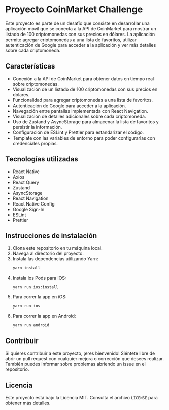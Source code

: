 # Proyecto CoinMarket Challenge

Este proyecto es parte de un desafío que consiste en desarrollar una aplicación móvil que se conecta a la API de CoinMarket para mostrar un listado de 100 criptomonedas con sus precios en dólares. La aplicación permite agregar criptomonedas a una lista de favoritos, utilizar autenticación de Google para acceder a la aplicación y ver más detalles sobre cada criptomoneda.

## Características

- Conexión a la API de CoinMarket para obtener datos en tiempo real sobre criptomonedas.
- Visualización de un listado de 100 criptomonedas con sus precios en dólares.
- Funcionalidad para agregar criptomonedas a una lista de favoritos.
- Autenticación de Google para acceder a la aplicación.
- Navegación entre pantallas implementada con React Navigation.
- Visualización de detalles adicionales sobre cada criptomoneda.
- Uso de Zustand y AsyncStorage para almacenar la lista de favoritos y persistir la información.
- Configuración de ESLint y Prettier para estandarizar el código.
- Template con las variables de entorno para poder configurarlas con credenciales propias.

## Tecnologías utilizadas

- React Native
- Axios
- React Query
- Zustand
- AsyncStorage
- React Navigation
- React Native Config
- Google Sign-In
- ESLint
- Prettier

## Instrucciones de instalación

1. Clona este repositorio en tu máquina local.
2. Navega al directorio del proyecto.
3. Instala las dependencias utilizando Yarn:
   ```sh
   yarn install
   ```
4. Instala los Pods para iOS:
   ```sh
   yarn run ios:install
   ```
5. Para correr la app en iOS:
   ```sh
   yarn run ios
   ```
6. Para correr la app en Android:
   ```sh
   yarn run android
   ```

## Contribuir

Si quieres contribuir a este proyecto, ¡eres bienvenido! Siéntete libre de abrir un pull request con cualquier mejora o corrección que desees realizar. También puedes informar sobre problemas abriendo un issue en el repositorio.

## Licencia

Este proyecto está bajo la Licencia MIT. Consulta el archivo `LICENSE` para obtener más detalles.
